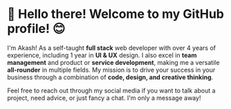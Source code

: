 # 👋 Hello there! Welcome to my GitHub profile! 😊

I'm Akash! As a self-taught **full stack** web developer with over 4 years of experience, including 1 year in **UI & UX** design. I also excel in **team management** and product or **service development**, making me a versatile **all-rounder** in multiple fields. My mission is to drive your success in your business through a combination of **code, design, and creative thinking**.
 
Feel free to reach out through my social media if you want to talk about a project, need advice, or just fancy a chat. I'm only a message away!
